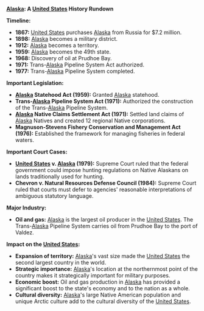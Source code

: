 **[Alaska](./../alaska/): A [United States](./../united-states/) History Rundown**

**Timeline:**

* **1867:** [United States](./../united-states/) purchases [Alaska](./../alaska/) from Russia for $7.2 million.
* **1898:** [Alaska](./../alaska/) becomes a military district.
* **1912:** [Alaska](./../alaska/) becomes a territory.
* **1959:** [Alaska](./../alaska/) becomes the 49th state.
* **1968:** Discovery of oil at Prudhoe Bay.
* **1971:** Trans-[Alaska](./../alaska/) Pipeline System Act authorized.
* **1977:** Trans-[Alaska](./../alaska/) Pipeline System completed.

**Important Legislation:**

* **[Alaska](./../alaska/) Statehood Act (1959):** Granted [Alaska](./../alaska/) statehood.
* **Trans-[Alaska](./../alaska/) Pipeline System Act (1971):** Authorized the construction of the Trans-[Alaska](./../alaska/) Pipeline System.
* **[Alaska](./../alaska/) Native Claims Settlement Act (1971):** Settled land claims of [Alaska](./../alaska/) Natives and created 12 regional Native corporations.
* **Magnuson-Stevens Fishery Conservation and Management Act (1976):** Established the framework for managing fisheries in federal waters.

**Important Court Cases:**

* **[United States](./../united-states/) v. [Alaska](./../alaska/) (1979):** Supreme Court ruled that the federal government could impose hunting regulations on Native Alaskans on lands traditionally used for hunting.
* **Chevron v. Natural Resources Defense Council (1984):** Supreme Court ruled that courts must defer to agencies' reasonable interpretations of ambiguous statutory language.

**Major Industry:**

* **Oil and gas:** [Alaska](./../alaska/) is the largest oil producer in the [United States](./../united-states/). The Trans-[Alaska](./../alaska/) Pipeline System carries oil from Prudhoe Bay to the port of Valdez.

**Impact on the [United States](./../united-states/):**

* **Expansion of territory:** [Alaska](./../alaska/)'s vast size made the [United States](./../united-states/) the second largest country in the world.
* **Strategic importance:** [Alaska](./../alaska/)'s location at the northernmost point of the country makes it strategically important for military purposes.
* **Economic boost:** Oil and gas production in [Alaska](./../alaska/) has provided a significant boost to the state's economy and to the nation as a whole.
* **Cultural diversity:** [Alaska](./../alaska/)'s large Native American population and unique Arctic culture add to the cultural diversity of the [United States](./../united-states/).